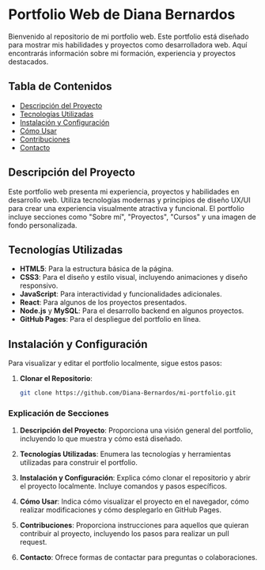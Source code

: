 # Portfolio Web de Diana Bernardos

Bienvenido al repositorio de mi portfolio web. Este portfolio está diseñado para mostrar mis habilidades y proyectos como desarrolladora web. Aquí encontrarás información sobre mi formación, experiencia y proyectos destacados.

## Tabla de Contenidos

- [Descripción del Proyecto](#descripción-del-proyecto)
- [Tecnologías Utilizadas](#tecnologías-utilizadas)
- [Instalación y Configuración](#instalación-y-configuración)
- [Cómo Usar](#cómo-usar)
- [Contribuciones](#contribuciones)
- [Contacto](#contacto)

## Descripción del Proyecto

Este portfolio web presenta mi experiencia, proyectos y habilidades en desarrollo web. Utiliza tecnologías modernas y principios de diseño UX/UI para crear una experiencia visualmente atractiva y funcional. El portfolio incluye secciones como "Sobre mí", "Proyectos", "Cursos" y una imagen de fondo personalizada.

## Tecnologías Utilizadas

- **HTML5**: Para la estructura básica de la página.
- **CSS3**: Para el diseño y estilo visual, incluyendo animaciones y diseño responsivo.
- **JavaScript**: Para interactividad y funcionalidades adicionales.
- **React**: Para algunos de los proyectos presentados.
- **Node.js** y **MySQL**: Para el desarrollo backend en algunos proyectos.
- **GitHub Pages**: Para el despliegue del portfolio en línea.

## Instalación y Configuración

Para visualizar y editar el portfolio localmente, sigue estos pasos:

1. **Clonar el Repositorio**:
   ```bash
   git clone https://github.com/Diana-Bernardos/mi-portfolio.git


### Explicación de Secciones

1. **Descripción del Proyecto**: Proporciona una visión general del portfolio, incluyendo lo que muestra y cómo está diseñado.

2. **Tecnologías Utilizadas**: Enumera las tecnologías y herramientas utilizadas para construir el portfolio.

3. **Instalación y Configuración**: Explica cómo clonar el repositorio y abrir el proyecto localmente. Incluye comandos y pasos específicos.

4. **Cómo Usar**: Indica cómo visualizar el proyecto en el navegador, cómo realizar modificaciones y cómo desplegarlo en GitHub Pages.

5. **Contribuciones**: Proporciona instrucciones para aquellos que quieran contribuir al proyecto, incluyendo los pasos para realizar un pull request.

6. **Contacto**: Ofrece formas de contactar  para preguntas o colaboraciones.

